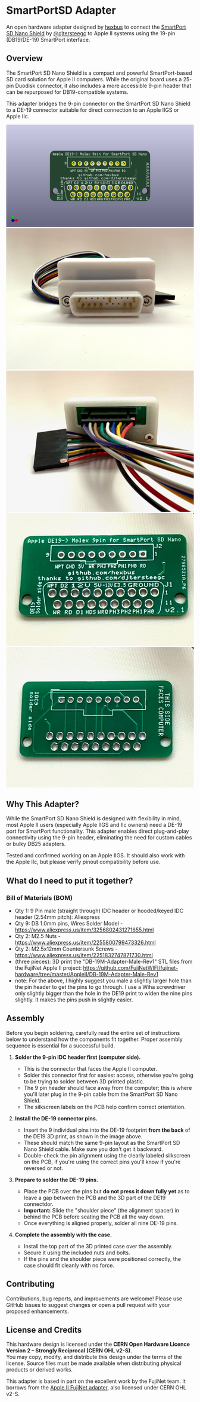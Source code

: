 # SmartPortSD Adapter

An open hardware adapter designed by [hexbus](https://github.com/hexbus) to connect the [SmartPort SD Nano Shield](https://github.com/djtersteegc/smartportsd/tree/main/smartportsd-nano-shield) by [@djtersteegc](https://github.com/djtersteegc) to Apple II systems using the 19-pin (DB19/DE-19) SmartPort interface.

## Overview

The SmartPort SD Nano Shield is a compact and powerful SmartPort-based SD card solution for Apple II computers. While the original board uses a 25-pin Duodisk connector, it also includes a more accessible 9-pin header that can be repurposed for DB19-compatible systems.

This adapter bridges the 9-pin connector on the SmartPort SD Nano Shield to a DE-19 connector suitable for direct connection to an Apple IIGS or Apple IIc.

![Adapter Image](https://github.com/hexbus/smartportSD-adapter/blob/main/db19%20to%209%20pin%20Smartport%20SD%20Adapter.png)
![Adapter Image](https://github.com/hexbus/smartportSD-adapter/blob/main/IMG_2669.jpg)
![Adapter Image](https://github.com/hexbus/smartportSD-adapter/blob/main/IMG_2670.jpg)
![Adapter Image](https://github.com/hexbus/smartportSD-adapter/blob/main/IMG_2671.jpg)
![Adapter Image](https://github.com/hexbus/smartportSD-adapter/blob/main/IMG_2672.jpg)

## Why This Adapter?

While the SmartPort SD Nano Shield is designed with flexibility in mind, most Apple II users (especially Apple IIGS and IIc owners) need a DE-19 port for SmartPort functionality. This adapter enables direct plug-and-play connectivity using the 9-pin header, eliminating the need for custom cables or bulky DB25 adapters.

Tested and confirmed working on an Apple IIGS. It should also work with the Apple IIc, but please verify pinout compatibility before use.

## What do I need to put it together?

### Bill of Materials (BOM)
- Qty 1: 9 Pin male (straight through) IDC header or hooded/keyed IDC header (2.54mm pitch): Aliexpress
- Qty 9: DB 1.0mm pins, Wires Solder Model - https://www.aliexpress.us/item/3256802431271655.html
- Qty 2: M2.5 Nuts - https://www.aliexpress.us/item/2255800799473326.html
- Qty 2: M2.5x12mm Countersunk Screws - https://www.aliexpress.us/item/2251832747871730.html
- (three pieces): 3D print the "DB-19M-Adapter-Male-Rev1" STL files from the FujiNet Apple II project: https://github.com/FujiNetWIFI/fujinet-hardware/tree/master/AppleII/DB-19M-Adapter-Male-Rev1
- note: For the above, I highly suggest you male a slightly larger hole than the pin header to get the pins to go through.  I use a Wiha screwdriver only slightly bigger than the hole in the DE19 print to widen the nine pins slightly.  It makes the pins push in slightly easier.

## Assembly

Before you begin soldering, carefully read the entire set of instructions below to understand how the components fit together. Proper assembly sequence is essential for a successful build.

1. **Solder the 9-pin IDC header first (computer side).**  
   - This is the connector that faces the Apple II computer.  
   - Solder this connector first for easiest access, otherwise you're going to be trying to solder between 3D printed plastic.  
   - The 9 pin header should face away from the computer; this is where you'll later plug in the 9-pin cable from the SmartPort SD Nano Shield.  
   - The silkscreen labels on the PCB help confirm correct orientation.

2. **Install the DE-19 connector pins.**  
   - Insert the 9 individual pins into the DE-19 footprint **from the back** of the DE19 3D print, as shown in the image above.  
   - These should match the same 9-pin layout as the SmartPort SD Nano Shield cable.  Make sure you don't get it backward.
   - Double-check the pin alignment using the clearly labeled silkscreen on the PCB, if you're using the correct pins you'll know if you're reversed or not.

3. **Prepare to solder the DE-19 pins.**  
   - Place the PCB over the pins but **do not press it down fully yet** as to leave a gap between the PCB and the 3D part of the DE19 connectdor.
   - **Important:** Slide the "shoulder piece" (the alignment spacer) in behind the PCB before seating the PCB all the way down.  
   - Once everything is aligned properly, solder all nine DE-19 pins.

4. **Complete the assembly with the case.**  
   - Install the top part of the 3D printed case over the assembly.
   - Secure it using the included nuts and bolts.  
   - If the pins and the shoulder piece were positioned correctly, the case should fit cleanly with no force.

## Contributing

Contributions, bug reports, and improvements are welcome! Please use GitHub Issues to suggest changes or open a pull request with your proposed enhancements.

## License and Credits

This hardware design is licensed under the **CERN Open Hardware Licence Version 2 – Strongly Reciprocal (CERN OHL v2-S)**.  
You may copy, modify, and distribute this design under the terms of the license. Source files must be made available when distributing physical products or derived works.

This adapter is based in part on the excellent work by the FujiNet team. It borrows from the [Apple II FujiNet adapter](https://github.com/FujiNetWIFI/fujinet-hardware/tree/master/AppleII), also licensed under CERN OHL v2-S.
